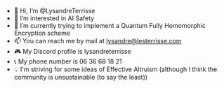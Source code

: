 - 👋 Hi, I’m @LysandreTerrisse
- 👀 I’m interested in AI Safety
- 🌱 I’m currently trying to implement a Quantum Fully Homomorphic Encryption scheme
- 📫 You can reach me by mail at lysandre@lesterrisse.com
- 🎮 My Discord profile is lysandreterrisse
- 📞 My phone number is 06 36 68 18 21
- 💡 I'm striving for some ideas of Effective Altruism (although I think the community is unsustainable (to say the least))
